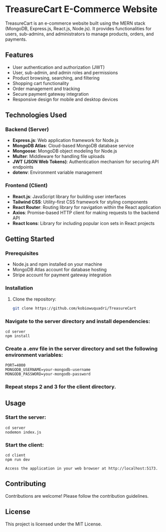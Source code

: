 # TreasureCart E-Commerce Website

TreasureCart is an e-commerce website built using the MERN stack (MongoDB, Express.js, React.js, Node.js). It provides functionalities for users, sub-admins, and administrators to manage products, orders, and payments.

## Features

- User authentication and authorization (JWT)
- User, sub-admin, and admin roles and permissions
- Product browsing, searching, and filtering
- Shopping cart functionality
- Order management and tracking
- Secure payment gateway integration
- Responsive design for mobile and desktop devices

## Technologies Used

### Backend (Server)

- **Express.js**: Web application framework for Node.js
- **MongoDB Atlas**: Cloud-based MongoDB database service
- **Mongoose**: MongoDB object modeling for Node.js
- **Multer**: Middleware for handling file uploads
- **JWT (JSON Web Tokens)**: Authentication mechanism for securing API endpoints
- **dotenv**: Environment variable management

### Frontend (Client)

- **React.js**: JavaScript library for building user interfaces
- **Tailwind CSS**: Utility-first CSS framework for styling components
- **React Router**: Routing library for navigation within the React application
- **Axios**: Promise-based HTTP client for making requests to the backend API
- **React Icons**: Library for including popular icon sets in React projects

## Getting Started

### Prerequisites

- Node.js and npm installed on your machine
- MongoDB Atlas account for database hosting
- Stripe account for payment gateway integration

### Installation

1. Clone the repository:

   ```bash
   git clone https://github.com/kobiowuquadri/TreasureCart
   ```
### Navigate to the server directory and install dependencies:


```
cd server
npm install
```

### Create a .env file in the server directory and set the following environment variables:

```
PORT=4000
MONGODB_USERNAME=your-mongodb-username
MONGODB_PASSWORD=your-mongodb-password
```
### Repeat steps 2 and 3 for the client directory.

## Usage
### Start the server:

```
cd server
nodemon index.js
```

### Start the client:

```
cd client
npm run dev
```

```
Access the application in your web browser at http://localhost:5173.
```

## Contributing
Contributions are welcome! Please follow the contribution guidelines.

## License
This project is licensed under the MIT License.